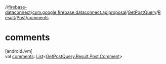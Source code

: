 //[firebase-dataconnect](../../../../../index.md)/[com.google.firebase.dataconnect.apiproposal](../../../index.md)/[GetPostQuery](../../index.md)/[Result](../index.md)/[Post](index.md)/[comments](comments.md)

# comments

[androidJvm]\
val [comments](comments.md): [List](https://kotlinlang.org/api/latest/jvm/stdlib/kotlin.collections/-list/index.html)&lt;[GetPostQuery.Result.Post.Comment](-comment/index.md)&gt;
